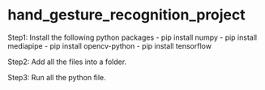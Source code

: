 # hand_gesture_recognition_project

Step1: Install the following python packages
       - pip install numpy
       - pip install mediapipe
       - pip install opencv-python
       - pip install tensorflow
       
Step2: Add all the files into a folder.

Step3: Run all the python file.
